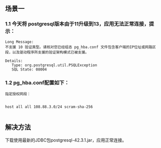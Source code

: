 
## 场景一

### 1.1 今天将 postgresql版本由于11升级到13，应用无法正常连接，提示：  

```       
Long Message:
不支援 10 验证类型。请核对您已经组态 pg_hba.conf 文件包含客户端的IP位址或网路区段，以及驱动程序所支援的验证架构模式已被支援。

Details:
   Type: org.postgresql.util.PSQLException
   SQL State: 08004
```

### 1.2 pg_hba.conf配置如下：

```
指定授权网段：


host all all 108.88.3.0/24 scram-sha-256


```
 
## 解决方法

 下载使用最新的JDBC包postgresql-42.3.1.jar，应用正常连接。








